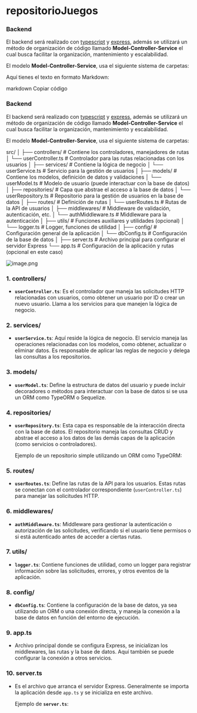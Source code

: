 # repositorioJuegos
### Backend

El backend será realizado con [typescript](https://www.typescriptlang.org/docs/) y [express](https://expressjs.com/), además se utilizará un método de organización de código llamado **Model-Controller-Service** el cual busca facilitar la organización, mantenimiento y escalabilidad.

El modelo **Model-Controller-Service**, usa el siguiente sistema de carpetas:

Aquí tienes el texto en formato Markdown:

markdown
Copiar código
### Backend

El backend será realizado con [typescript](https://www.typescriptlang.org/docs/) y [express](https://expressjs.com/), además se utilizará un método de organización de código llamado **Model-Controller-Service** el cual busca facilitar la organización, mantenimiento y escalabilidad.

El modelo **Model-Controller-Service**, usa el siguiente sistema de carpetas:

src/
│
├── controllers/           # Contiene los controladores, manejadores de rutas
│   └── userController.ts  # Controlador para las rutas relacionadas con los usuarios
│
├── services/              # Contiene la lógica de negocio
│   └── userService.ts     # Servicio para la gestión de usuarios
│
├── models/                # Contiene los modelos, definición de datos y validaciones
│   └── userModel.ts       # Modelo de usuario (puede interactuar con la base de datos)
│
├── repositories/          # Capa que abstrae el acceso a la base de datos
│   └── userRepository.ts  # Repositorio para la gestión de usuarios en la base de datos
│
├── routes/                # Definición de rutas
│   └── userRoutes.ts      # Rutas de la API de usuarios
│
├── middlewares/           # Middleware de validación, autenticación, etc.
│   └── authMiddleware.ts  # Middleware para la autenticación
│
├── utils/                 # Funciones auxiliares y utilidades (opcional)
│   └── logger.ts          # Logger, funciones de utilidad
│
├── config/                # Configuración general de la aplicación
│   └── dbConfig.ts        # Configuración de la base de datos
│
├── server.ts              # Archivo principal para configurar el servidor Express
└── app.ts                 # Configuración de la aplicación y rutas (opcional en este caso)

![image.png](https://prod-files-secure.s3.us-west-2.amazonaws.com/a72af1c2-e960-4d20-84a8-09ad04b41dea/973dd8fb-543d-4004-879d-a820d5bf5a91/image.png)

### **1. controllers/**

- **`userController.ts`**: Es el controlador que maneja las solicitudes HTTP relacionadas con usuarios, como obtener un usuario por ID o crear un nuevo usuario. Llama a los servicios para que manejen la lógica de negocio.

### **2. services/**

- **`userService.ts`**: Aquí reside la lógica de negocio. El servicio maneja las operaciones relacionadas con los modelos, como obtener, actualizar o eliminar datos. Es responsable de aplicar las reglas de negocio y delega las consultas a los repositorios.

### **3. models/**

- **`userModel.ts`**: Define la estructura de datos del usuario y puede incluir decoradores o métodos para interactuar con la base de datos si se usa un ORM como TypeORM o Sequelize.

### **4. repositories/**

- **`userRepository.ts`**: Esta capa es responsable de la interacción directa con la base de datos. El repositorio maneja las consultas CRUD y abstrae el acceso a los datos de las demás capas de la aplicación (como servicios o controladores).
    
    Ejemplo de un repositorio simple utilizando un ORM como TypeORM:

### **5. routes/**

- **`userRoutes.ts`**: Define las rutas de la API para los usuarios. Estas rutas se conectan con el controlador correspondiente (`userController.ts`) para manejar las solicitudes HTTP.

### **6. middlewares/**

- **`authMiddleware.ts`**: Middleware para gestionar la autenticación o autorización de las solicitudes, verificando si el usuario tiene permisos o si está autenticado antes de acceder a ciertas rutas.

### **7. utils/**

- **`logger.ts`**: Contiene funciones de utilidad, como un logger para registrar información sobre las solicitudes, errores, y otros eventos de la aplicación.

### **8. config/**

- **`dbConfig.ts`**: Contiene la configuración de la base de datos, ya sea utilizando un ORM o una conexión directa, y maneja la conexión a la base de datos en función del entorno de ejecución.

### **9. app.ts**

- Archivo principal donde se configura Express, se inicializan los middlewares, las rutas y la base de datos. Aquí también se puede configurar la conexión a otros servicios.

### **10. server.ts**

- Es el archivo que arranca el servidor Express. Generalmente se importa la aplicación desde `app.ts` y se inicializa en este archivo.
    
    Ejemplo de **`server.ts`**:
